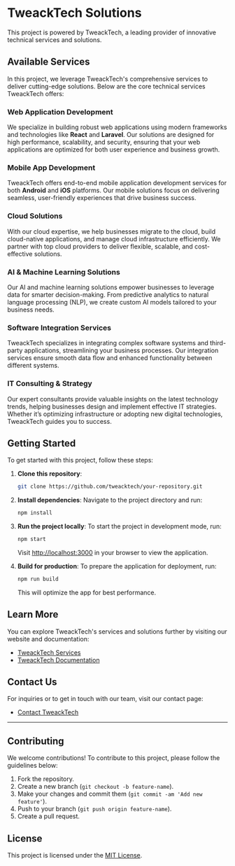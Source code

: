 # TweackTech Solutions

This project is powered by TweackTech, a leading provider of innovative technical services and solutions.

## Available Services

In this project, we leverage TweackTech's comprehensive services to deliver cutting-edge solutions. Below are the core technical services TweackTech offers:

### Web Application Development

We specialize in building robust web applications using modern frameworks and technologies like **React** and **Laravel**. Our solutions are designed for high performance, scalability, and security, ensuring that your web applications are optimized for both user experience and business growth.

### Mobile App Development

TweackTech offers end-to-end mobile application development services for both **Android** and **iOS** platforms. Our mobile solutions focus on delivering seamless, user-friendly experiences that drive business success.

### Cloud Solutions

With our cloud expertise, we help businesses migrate to the cloud, build cloud-native applications, and manage cloud infrastructure efficiently. We partner with top cloud providers to deliver flexible, scalable, and cost-effective solutions.

### AI & Machine Learning Solutions

Our AI and machine learning solutions empower businesses to leverage data for smarter decision-making. From predictive analytics to natural language processing (NLP), we create custom AI models tailored to your business needs.

### Software Integration Services

TweackTech specializes in integrating complex software systems and third-party applications, streamlining your business processes. Our integration services ensure smooth data flow and enhanced functionality between different systems.

### IT Consulting & Strategy

Our expert consultants provide valuable insights on the latest technology trends, helping businesses design and implement effective IT strategies. Whether it’s optimizing infrastructure or adopting new digital technologies, TweackTech guides you to success.

## Getting Started

To get started with this project, follow these steps:

1. **Clone this repository**:
    ```bash
    git clone https://github.com/tweacktech/your-repository.git
    ```

2. **Install dependencies**:
    Navigate to the project directory and run:
    ```bash
    npm install
    ```

3. **Run the project locally**:
    To start the project in development mode, run:
    ```bash
    npm start
    ```
    Visit [http://localhost:3000](http://localhost:3000) in your browser to view the application.

4. **Build for production**:
    To prepare the application for deployment, run:
    ```bash
    npm run build
    ```
    This will optimize the app for best performance.

## Learn More

You can explore TweackTech's services and solutions further by visiting our website and documentation:

- [TweackTech Services](https://www.tweacktech.com)
- [TweackTech Documentation](https://www.tweacktech.com/docs)

## Contact Us

For inquiries or to get in touch with our team, visit our contact page:

- [Contact TweackTech](https://www.tweacktech.com/contact)

---

## Contributing

We welcome contributions! To contribute to this project, please follow the guidelines below:

1. Fork the repository.
2. Create a new branch (`git checkout -b feature-name`).
3. Make your changes and commit them (`git commit -am 'Add new feature'`).
4. Push to your branch (`git push origin feature-name`).
5. Create a pull request.

## License

This project is licensed under the [MIT License](LICENSE).
